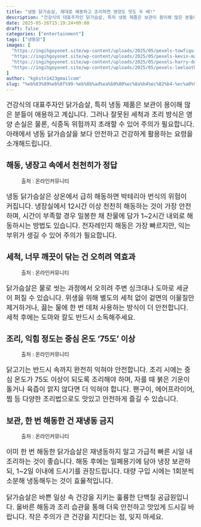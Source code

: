 ```yaml
---
title: "냉동 닭가슴살, 제대로 해동하고 조리하면 영양도 맛도 두 배!"
description: "건강식의 대표주자인 닭가슴살, 특히 냉동 제품은 보관이 용이해 많은 분들이 애용하고 계십니다. 그러나 잘못된 세척과 조리 방식은 영양 손실은 물론, 식중독 위험까지 초래할 수 있어 주의가 필요합니다. 아래에서 냉동 닭가슴살을 보다 안전하고 건강하게 활용하는 요령을 소개"
date: 2025-05-26T15:19:24+09:00
draft: false
categories: ["entertainment"]
tags: ["냉동닭"]
images: [
  "https://ingihgoyonet.site/wp-content/uploads/2025/05/pexels-towfiqu-barbhuiya-3440682-26707585-1024x683.jpg"
  "https://ingihgoyonet.site/wp-content/uploads/2025/05/pexels-kevin-malik-9016550-683x1024.jpg"
  "https://ingihgoyonet.site/wp-content/uploads/2025/05/pexels-harry-dona-2338407-1-1024x683.jpg"
  "https://ingihgoyonet.site/wp-content/uploads/2025/05/pexels-leeloothefirst-5769380-684x1024.jpg"
]
author: "kgkstn1423gmailcom"
slug: "%eb%83%89%eb%8f%99-%eb%8b%ad%ea%b0%80%ec%8a%b4%ec%82%b4-%ec%a0%9c%eb%8c%80%eb%a1%9c-%ed%95%b4%eb%8f%99%ed%95%98%ea%b3%a0-%ec%a1%b0%eb%a6%ac%ed%95%98%eb%a9%b4-%ec%98%81%ec%96%91%eb%8f%84-%eb%a7%9b"
---
```


<p style="font-size:18px">건강식의 대표주자인 닭가슴살, 특히 냉동 제품은 보관이 용이해 많은 분들이 애용하고 계십니다. 그러나 잘못된 세척과 조리 방식은 영양 손실은 물론, 식중독 위험까지 초래할 수 있어 주의가 필요합니다. 아래에서 냉동 닭가슴살을 보다 안전하고 건강하게 활용하는 요령을 소개해드립니다.</p> <h2 >해동, 냉장고 속에서 천천히가 정답</h2> <figure ><img src="https://ingihgoyonet.site/wp-content/uploads/2025/05/pexels-towfiqu-barbhuiya-3440682-26707585-1024x683.jpg" alt="" style="aspect-ratio:16/9;object-fit:cover"/><figcaption >출처 : 온라인커뮤니티</figcaption></figure> <p style="font-size:18px">냉동 닭가슴살은 상온에서 급히 해동하면 박테리아 번식의 위험이 커집니다. 냉장실에서 12시간 이상 천천히 해동하는 것이 가장 안전하며, 시간이 부족할 경우 밀봉한 채 찬물에 담가 1~2시간 내외로 해동하시는 방법도 있습니다. 전자레인지 해동은 가장 빠르지만, 익는 부위가 생길 수 있어 주의가 필요합니다.</p> <h2 >세척, 너무 깨끗이 닦는 건 오히려 역효과</h2> <figure ><img src="https://ingihgoyonet.site/wp-content/uploads/2025/05/pexels-kevin-malik-9016550-683x1024.jpg" alt="" style="aspect-ratio:16/9;object-fit:cover"/><figcaption >출처 : 온라인커뮤니티</figcaption></figure> <p style="font-size:18px">닭가슴살은 물로 씻는 과정에서 오히려 주변 싱크대나 도마로 세균이 퍼질 수 있습니다. 위생을 위해 별도의 세척 없이 겉면의 이물질만 제거하거나, 끓는 물에 한 번 데쳐 사용하는 방식이 더 안전합니다. 세척 후에는 도마와 칼도 반드시 소독해주세요.</p> <h2 >조리, 익힘 정도는 중심 온도 ‘75도’ 이상</h2> <figure ><img src="https://ingihgoyonet.site/wp-content/uploads/2025/05/pexels-harry-dona-2338407-1-1024x683.jpg" alt="" style="aspect-ratio:16/9;object-fit:cover"/><figcaption >출처 : 온라인커뮤니티</figcaption></figure> <p style="font-size:18px">닭고기는 반드시 속까지 완전히 익혀야 안전합니다. 조리 시에는 중심 온도가 75도 이상이 되도록 조리해야 하며, 자를 때 붉은 기운이 돌거나 육즙이 맑지 않다면 더 익혀야 합니다. 팬구이, 에어프라이어, 찜 등 다양한 조리법으로도 맛있고 안전하게 즐길 수 있습니다.</p> <h2 >보관, 한 번 해동한 건 재냉동 금지</h2> <figure ><img src="https://ingihgoyonet.site/wp-content/uploads/2025/05/pexels-leeloothefirst-5769380-684x1024.jpg" alt="" style="aspect-ratio:16/9;object-fit:cover"/><figcaption >출처 : 온라인커뮤니티</figcaption></figure> <p style="font-size:18px">이미 한 번 해동한 닭가슴살은 재냉동하지 말고 가급적 빠른 시일 내 조리하는 것이 좋습니다. 해동 후에는 밀폐용기에 담아 냉장 보관하되, 1~2일 이내에 드시기를 권장드립니다. 대량 구입 시에는 1회분씩 소분해 냉동해두는 것이 효율적입니다.</p> <p style="font-size:18px">닭가슴살은 바쁜 일상 속 건강을 지키는 훌륭한 단백질 공급원입니다. 올바른 해동과 조리 습관을 통해 더욱 안전하고 맛있게 드시길 바랍니다. 작은 주의가 큰 건강을 지킨다는 점, 잊지 마세요.</p>